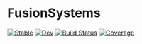 # FusionSystems

[![Stable](https://img.shields.io/badge/docs-stable-blue.svg)](https://djsegal.github.io/FusionSystems.jl/stable)
[![Dev](https://img.shields.io/badge/docs-dev-blue.svg)](https://djsegal.github.io/FusionSystems.jl/dev)
[![Build Status](https://travis-ci.com/djsegal/FusionSystems.jl.svg?branch=master)](https://travis-ci.com/djsegal/FusionSystems.jl)
[![Coverage](https://codecov.io/gh/djsegal/FusionSystems.jl/branch/master/graph/badge.svg)](https://codecov.io/gh/djsegal/FusionSystems.jl)
